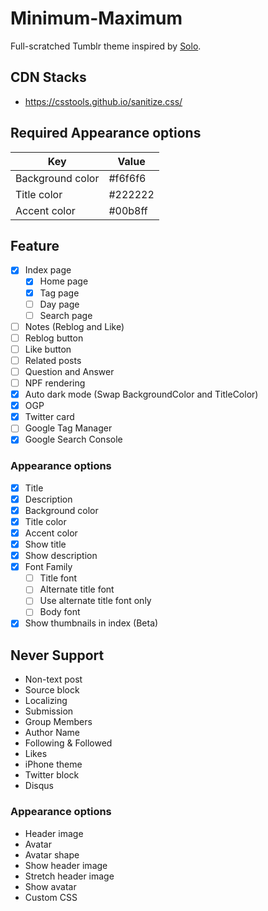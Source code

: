 # Minimum-Maximum

Full-scratched Tumblr theme inspired by <a href="https://sanographix.github.io/tumblr/solo/">Solo</a>.

## CDN Stacks

- https://csstools.github.io/sanitize.css/

## Required Appearance options

| Key | Value |
|-|-|
| Background color | #f6f6f6 |
| Title color | #222222 |
| Accent color | #00b8ff |

## Feature

- [x] Index page
  - [x] Home page
  - [x] Tag page
  - [ ] Day page
  - [ ] Search page
- [ ] Notes (Reblog and Like)
- [ ] Reblog button
- [ ] Like button
- [ ] Related posts
- [ ] Question and Answer
- [ ] NPF rendering
- [x] Auto dark mode (Swap BackgroundColor and TitleColor)
- [x] OGP
- [x] Twitter card
- [ ] Google Tag Manager
- [x] Google Search Console

### Appearance options

- [x] Title
- [x] Description
- [x] Background color
- [x] Title color
- [x] Accent color
- [x] Show title
- [x] Show description
- [x] Font Family
  - [ ] Title font
  - [ ] Alternate title font
  - [ ] Use alternate title font only
  - [ ] Body font
- [x] Show thumbnails in index (Beta)

## Never Support

- Non-text post
- Source block
- Localizing
- Submission
- Group Members
- Author Name
- Following & Followed
- Likes
- iPhone theme
- Twitter block
- Disqus

### Appearance options

- Header image
- Avatar
- Avatar shape
- Show header image
- Stretch header image
- Show avatar
- Custom CSS
